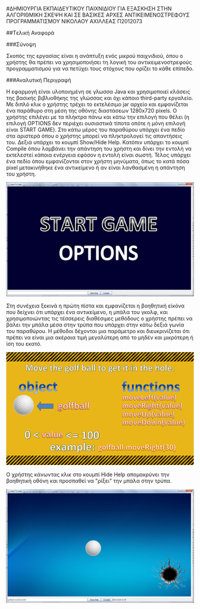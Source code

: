 ﻿#ΔΗΜΙΟΥΡΓΙΑ ΕΚΠΑΙΔΕΥΤΙΚΟΥ ΠΑΙΧΝΙΔΙΟΥ ΓΙΑ ΕΞΑΣΚΗΣΗ ΣΤΗΝ ΑΛΓΟΡΙΘΜΙΚΗ ΣΚΕΨΗ ΚΑΙ ΣΕ ΒΑΣΙΚΕΣ ΑΡΧΕΣ ΑΝΤΙΚΕΙΜΕΝΟΣΤΡΕΦΟΥΣ ΠΡΟΓΡΑΜΜΑΤΙΣΜΟΥ
ΝΙΚΟΛΑΟΥ ΑΧΙΛΛΕΑΣ
Π2012073


##Tελική Αναφορά

###Σύνοψη

Σκοπός της εργασίας είναι η ανάπτυξη ενός μικρού παιχνιδιού, όπου ο χρήστης θα πρέπει να χρησιμοποιήσει τη λογική του αντικειμενοστρεφούς προγραμματισμού για να πετύχει τους στόχους που ορίζει το κάθε επίπεδο.

###Αναλυτική Περιγραφή

Η εφαρμογή είναι υλοποιημένη σε γλωσσα Java και χρησιμοποιεί κλάσεις της βασικής βιβλιοθήκης της γλώσσας και όχι κάποιο third-party εργαλείο. Με διπλό κλικ ο χρήστης τρέχει το εκτελέσιμο jar αρχείο και εμφανίζεται ένα παράθυρο στη μέση της οθόνης διαστάσεων 1280x720 pixels.
O χρήστης επιλέγει με τα πλήκτρα πάνω και κάτω την επιλογή που θέλει (η επιλογή OPTIONS δεν περιέχει ουσιαστικά τίποτα οπότε η μόνη επιλογή είναι START GAME). Στο κάτω μέρος του παραθύρου υπάρχει ένα πεδίο στα αριστερά όπου ο χρήστης μπορεί να πληκτρολογεί τις απαντήσεις του. Δεξιά υπάρχει το κουμπί Show/Hide Help. Κατόπιν υπάρχει το κουμπί Compile όπου λαμβάνει την απάντηση του χρήστη και δίνει την εντολή να εκτελεστεί κάποια ενέργεια εφόσον η εντολή είναι σωστή. Τέλος υπάρχει ένα πεδίο όπου εμφανίζονται στον χρήστη μηνύματα, όπως το κατά πόσα pixel μετακινήθηκε ένα αντικείμενο ή αν είναι λανθασμένη η απάντηση του χρήστη.

![alt tag](https://github.com/AchillesNikolaou/LearnToCode/blob/master/screenshots/1.png)

Στη συνέχεια ξεκινά η πρώτη πίστα και εμφανίζεται η βοηθητική είκόνα που δείχνει ότι υπάρχει ένα αντικείμενο, η μπάλα του γκολφ, και χρησιμοποιώντας τις τέσσερεις διαθέσιμες μεθόδους ο χρήστης πρέπει να βάλει την μπάλα μέσα στην τρύπα που υπάρχει στην κάτω δεξιά γωνία του παραθύρου. Η μέθοδοι δέχονται μια παράμετρο και διευκρινίζεται ότι πρέπει να είναι μια ακέραια τιμή μεγαλύτερη από το μηδέν και μικρότερη ή ίση του εκατό. 

![alt tag](https://github.com/AchillesNikolaou/LearnToCode/blob/master/screenshots/2.png)

Ο χρήστης κάνωντας κλικ στο κουμπί Hide Help απομακρύνει την βοηθητική οθόνη και προσπαθεί να "ρίξει" την μπάλα στην τρύπα.

![alt tag](https://github.com/AchillesNikolaou/LearnToCode/blob/master/screenshots/3.png)
